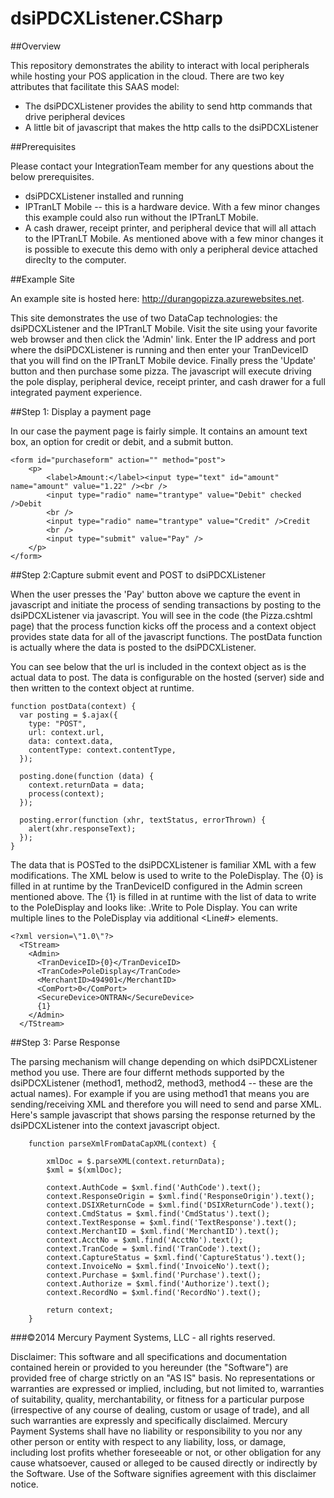 dsiPDCXListener.CSharp
==========

##Overview

This repository demonstrates the ability to interact with local peripherals while hosting your POS application in the cloud.  There are two key attributes that facilitate this SAAS model:

* The dsiPDCXListener provides the ability to send http commands that drive peripheral devices
* A little bit of javascript that makes the http calls to the dsiPDCXListener

##Prerequisites

Please contact your IntegrationTeam member for any questions about the below prerequisites.

* dsiPDCXListener installed and running
* IPTranLT Mobile -- this is a hardware device.  With a few minor changes this example could also run without the IPTranLT Mobile.
* A cash drawer, receipt printer, and peripheral device that will all attach to the IPTranLT Mobile.  As mentioned above with a few minor changes it is possible to execute this demo with only a peripheral device attached direclty to the computer.

##Example Site

An example site is hosted here:  http://durangopizza.azurewebsites.net.

This site demonstrates the use of two DataCap technologies:  the dsiPDCXListener and the IPTranLT Mobile.  Visit the site using your favorite web browser and then click the 'Admin' link.  Enter the IP address and port where the dsiPDCXListener is running and then enter your TranDeviceID that you will find on the IPTranLT Mobile device.  Finally press the 'Update' button and then purchase some pizza.  The javascript will execute driving the pole display, peripheral device, receipt printer, and cash drawer for a full integrated payment experience.

##Step 1: Display a payment page

In our case the payment page is fairly simple.  It contains an amount text box, an option for credit or debit, and a submit button.

```
<form id="purchaseform" action="" method="post">
    <p>
        <label>Amount:</label><input type="text" id="amount" name="amount" value="1.22" /><br />
        <input type="radio" name="trantype" value="Debit" checked />Debit
        <br />
        <input type="radio" name="trantype" value="Credit" />Credit
        <br />
        <input type="submit" value="Pay" />
    </p>
</form>
```

##Step 2:Capture submit event and POST to dsiPDCXListener

When the user presses the 'Pay' button above we capture the event in javascript and initiate the process of sending transactions by posting to the dsiPDCXListener via javascript.  You will see in the code (the Pizza.cshtml page) that the process function kicks off the process and a context object provides state data for all of the javascript functions.  The postData function is actually where the data is posted to the dsiPDCXListener.

You can see below that the url is included in the context object as is the actual data to post.  The data is configurable on the hosted (server) side and then written to the context object at runtime.

```
function postData(context) {
  var posting = $.ajax({
    type: "POST",
    url: context.url,
    data: context.data,
    contentType: context.contentType,
  });

  posting.done(function (data) {
    context.returnData = data;
    process(context);
  });

  posting.error(function (xhr, textStatus, errorThrown) {
    alert(xhr.responseText);
  });
}
```

The data that is POSTed to the dsiPDCXListener is familiar XML with a few modifications.  The XML below is used to write to the PoleDisplay.  The {0} is filled in at runtime by the TranDeviceID configured in the Admin screen mentioned above.  The {1} is filled in at runtime with the list of data to write to the PoleDisplay and looks like:  <Line1>.Write to Pole Display</Line1>.  You can write multiple lines to the PoleDisplay via additional <Line#> elements.

```
<?xml version=\"1.0\"?>
  <TStream>
    <Admin>
      <TranDeviceID>{0}</TranDeviceID>
      <TranCode>PoleDisplay</TranCode>
      <MerchantID>494901</MerchantID>
      <ComPort>0</ComPort>
      <SecureDevice>ONTRAN</SecureDevice>
      {1}
    </Admin>
  </TStream>
```

##Step 3: Parse Response

The parsing mechanism will change depending on which dsiPDCXListener method you use.  There are four differnt methods supported by the dsiPDCXListener (method1, method2, method3, method4 -- these are the actual names).  For example if you are using method1 that means you are sending/receiving XML and therefore you will need to send and parse XML.  Here's sample javascript that shows parsing the response returned by the dsiPDCXListener into the context javascript object.

```
    function parseXmlFromDataCapXML(context) {

        xmlDoc = $.parseXML(context.returnData);
        $xml = $(xmlDoc);
        
        context.AuthCode = $xml.find('AuthCode').text();
        context.ResponseOrigin = $xml.find('ResponseOrigin').text();
        context.DSIXReturnCode = $xml.find('DSIXReturnCode').text();
        context.CmdStatus = $xml.find('CmdStatus').text();
        context.TextResponse = $xml.find('TextResponse').text();
        context.MerchantID = $xml.find('MerchantID').text();
        context.AcctNo = $xml.find('AcctNo').text();
        context.TranCode = $xml.find('TranCode').text();
        context.CaptureStatus = $xml.find('CaptureStatus').text();
        context.InvoiceNo = $xml.find('InvoiceNo').text();
        context.Purchase = $xml.find('Purchase').text();
        context.Authorize = $xml.find('Authorize').text();
        context.RecordNo = $xml.find('RecordNo').text();

        return context;
    }
```

###©2014 Mercury Payment Systems, LLC - all rights reserved.

Disclaimer:
This software and all specifications and documentation contained herein or provided to you hereunder (the "Software") are provided free of charge strictly on an "AS IS" basis. No representations or warranties are expressed or implied, including, but not limited to, warranties of suitability, quality, merchantability, or fitness for a particular purpose (irrespective of any course of dealing, custom or usage of trade), and all such warranties are expressly and specifically disclaimed. Mercury Payment Systems shall have no liability or responsibility to you nor any other person or entity with respect to any liability, loss, or damage, including lost profits whether foreseeable or not, or other obligation for any cause whatsoever, caused or alleged to be caused directly or indirectly by the Software. Use of the Software signifies agreement with this disclaimer notice.

